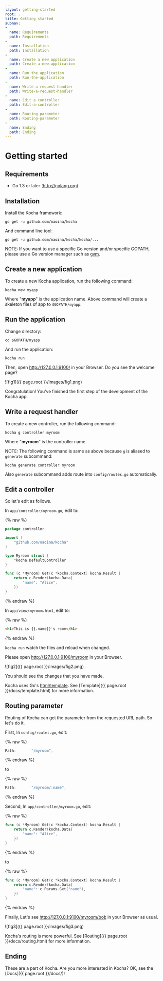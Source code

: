 ```yaml
---
layout: getting-started
root: .
title: Getting started
subnav:
-
  name: Requirements
  path: Requirements
-
  name: Installation
  path: Installation
-
  name: Create a new application
  path: Create-a-new-application
-
  name: Run the application
  path: Run-the-application
-
  name: Write a request handler
  path: Write-a-request-handler
-
  name: Edit a controller
  path: Edit-a-controller
-
  name: Routing parameter
  path: Routing-parameter
-
  name: Ending
  path: Ending
---
```


# Getting started <a id="Getting-started"></a>

## Requirements <a id="Requirements"></a>

* Go 1.3 or later (http://golang.org)

## Installation <a id="Installation"></a>

Install the Kocha framework:

    go get -u github.com/naoina/kocha

And command line tool:

    go get -u github.com/naoina/kocha/kocha/...

NOTE: If you want to use a specific Go version and/or specific GOPATH, please use a Go version manager such as [gvm](https://github.com/moovweb/gvm).

## Create a new application <a id="Create-a-new-application"></a>

To create a new Kocha application, run the following command:

    kocha new myapp

Where "**myapp**" is the application name.
Above command will create a skeleton files of app to `$GOPATH/myapp`.

## Run the application <a id="Run-the-application"></a>

Change directory:

    cd $GOPATH/myapp

And run the application:

    kocha run

Then, open http://127.0.0.1:9100/ in your Browser.
Do you see the welcome page?

![fig1]({{ page.root }}/images/fig1.png)

Congratulation!
You've finished the first step of the development of the Kocha app.



## Write a request handler <a id="Write-a-request-handler"></a>

To create a new controller, run the following command:

    kocha g controller myroom

Where "**myroom**" is the controller name.

NOTE: The following command is same as above because `g` is aliased to `generate` subcommand:

    kocha generate controller myroom

Also `generate` subcommand adds route into `config/routes.go` automatically.

## Edit a controller <a id="Edit-a-controller"></a>

So let's edit as follows.

In `app/controller/myroom.go`, edit to:

{% raw %}
```go
package controller

import (
    "github.com/naoina/kocha"
)

type Myroom struct {
    *kocha.DefaultController
}

func (c *Myroom) Get(c *kocha.Context) kocha.Result {
    return c.Render(kocha.Data{
        "name": "Alice",
    })
}
```
{% endraw %}

In `app/view/myroom.html`, edit to:

{% raw %}
```html
<h1>This is {{.name}}'s room</h1>
```
{% endraw %}

`kocha run` watch the files and reload when changed.

Please open http://127.0.0.1:9100/myroom in your Browser.

![fig2]({{ page.root }}/images/fig2.png)

You should see the changes that you have made.

Kocha uses Go's [html/template](http://golang.org/pkg/html/template/). See [Template]({{ page.root }}/docs/template.html) for more information.



## Routing parameter <a id="Routing-parameter"></a>

Routing of Kocha can get the parameter from the requested URL path.
So let's do it.

First, In `config/routes.go`, edit:

{% raw %}
```go
Path:       "/myroom",
```
{% endraw %}

to

{% raw %}
```go
Path:       "/myroom/:name",
```
{% endraw %}

Second, In `app/controller/myroom.go`, edit:

{% raw %}
```go
func (c *Myroom) Get(c *kocha.Context) kocha.Result {
    return c.Render(kocha.Data{
        "name": "Alice",
    })
}
```
{% endraw %}

to

{% raw %}
```go
func (c *Myroom) Get(c *kocha.Context) kocha.Result {
    return c.Render(kocha.Data{
        "name": c.Params.Get("name"),
    })
}
```
{% endraw %}

Finally, Let's see http://127.0.0.1:9100/myroom/bob in your Browser as usual.

![fig3]({{ page.root }}/images/fig3.png)

Kocha's routing is more powerful. See [Routing]({{ page.root }}/docs/routing.html) for more information.

## Ending <a id="Ending"></a>

These are a part of Kocha.
Are you more interested in Kocha? OK, see the [Docs]({{ page.root }}/docs/)!
